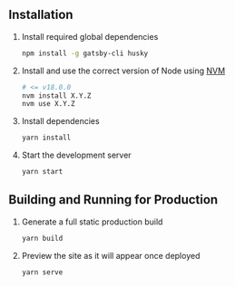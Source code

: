 ## Installation

1. Install required global dependencies

    ```sh
    npm install -g gatsby-cli husky
    ```

2. Install and use the correct version of Node using [NVM](https://github.com/nvm-sh/nvm)

    ```sh
    # <= v18.0.0
    nvm install X.Y.Z
    nvm use X.Y.Z
    ```

3. Install dependencies

    ```sh
    yarn install
    ```

4. Start the development server

    ```sh
    yarn start
    ```

## Building and Running for Production

1. Generate a full static production build

    ```sh
    yarn build
    ```

1. Preview the site as it will appear once deployed

    ```sh
    yarn serve
    ```
